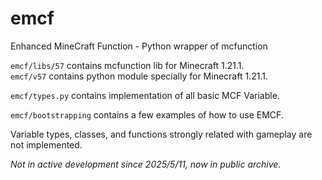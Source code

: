 
# emcf

Enhanced MineCraft Function - Python wrapper of mcfunction

`emcf/libs/57` contains mcfunction lib for Minecraft 1.21.1.  
`emcf/v57` contains python module specially for Minecraft 1.21.1.

`emcf/types.py` contains implementation of all basic MCF Variable.

`emcf/bootstrapping` contains a few examples of how to use EMCF.

Variable types, classes, and functions strongly related with gameplay are not implemented.

*Not in active development since 2025/5/11, now in public archive.*
